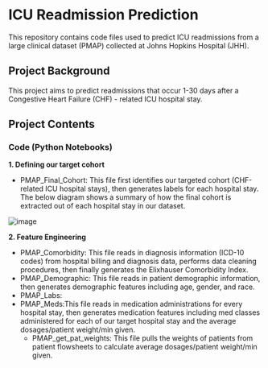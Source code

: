 # ICU Readmission Prediction

This repository contains code files used to predict ICU readmissions from a large clinical dataset (PMAP) collected at Johns Hopkins Hospital (JHH).

## Project Background

This project aims to predict readmissions that occur 1-30 days after a Congestive Heart Failure (CHF) - related ICU hospital stay.

## Project Contents
### Code (Python Notebooks)

**1. Defining our target cohort**
  - PMAP_Final_Cohort: This file first identifies our targeted cohort (CHF-related ICU hospital stays), then generates labels for each hospital stay. The below diagram shows a summary of how the final cohort is extracted out of each hospital stay in our dataset.

![image](https://www.linkpicture.com/q/PMAP-final-cohort.png)

**2. Feature Engineering**
  - PMAP_Comorbidity: This file reads in diagnosis information (ICD-10 codes) from hospital billing and diagnosis data, performs data cleaning procedures, then finally generates the Elixhauser Comorbidity Index.
  - PMAP_Demographic: This file reads in patient demographic information, then generates demographic features including age, gender, and race.
  - PMAP_Labs:
  - PMAP_Meds:This file reads in medication administrations for every hospital stay, then generates medication features including med classes administered for each of our target hospital stay and the average dosages/patient weight/min given.
    - PMAP_get_pat_weights: This file pulls the weights of patients from patient flowsheets to calculate average dosages/patient weight/min given.
